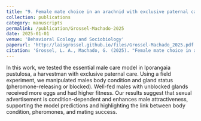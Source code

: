 ```yaml
---
title: "9. Female mate choice in an arachnid with exclusive paternal care: males in good condition have higher mating success, but only if they can advertise it"
collection: publications
category: manuscripts
permalink: /publication/Grossel-Machado-2025
date: 2025-01-01
venue: 'Behavioral Ecology and Sociobiology'
paperurl: 'http://laisgrossel.github.io/files/Grossel-Machado_2025.pdf'
citation: 'Grossel, L. A., Machado, G. (2025). "Female mate choice in an arachnid with exclusive paternal care: males in good condition have higher mating success, but only if they can advertise it." <i>Behavioral Ecology and Sociobiology</i> 79(35).'
---
```

In this work, we tested the essential male care model in Iporangaia pustulosa, a harvestman with exclusive paternal care. Using a field experiment, we manipulated males body condition and gland status (pheromone-releasing or blocked). Well-fed males with unblocked glands received more eggs and had higher fitness. Our results suggest that sexual advertisement is condition-dependent and enhances male attractiveness, supporting the model predictions and highlighting the link between body condition, pheromones, and mating success.
